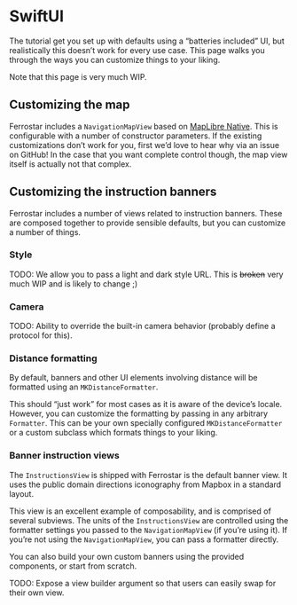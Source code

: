 # SwiftUI

The tutorial get you set up with defaults using a “batteries included” UI,
but realistically this doesn’t work for every use case.
This page walks you through the ways you can customize things to your liking.

Note that this page is very much WIP.

## Customizing the map

Ferrostar includes a `NavigationMapView` based on [MapLibre Native](https://maplibre.org/).
This is configurable with a number of constructor parameters.
If the existing customizations don’t work for you,
first we’d love to hear why via an issue on GitHub!
In the case that you want complete control though,
the map view itself is actually not that complex.

## Customizing the instruction banners

Ferrostar includes a number of views related to instruction banners.
These are composed together to provide sensible defaults,
but you can customize a number of things.

### Style

TODO: We allow you to pass a light and dark style URL.
This is ~~broken~~ very much WIP and is likely to change ;)

### Camera

TODO: Ability to override the built-in camera behavior (probably define a protocol for this).

### Distance formatting

By default, banners and other UI elements involving distance will be formatted using an `MKDistanceFormatter`.

This should “just work” for most cases as it is aware of the device’s locale.
However, you can customize the formatting by passing in any arbitrary `Formatter`.
This can be your own specially configured `MKDistanceFormatter` or a custom subclass
which formats things to your liking.

### Banner instruction views

The `InstructionsView` is shipped with Ferrostar is the default banner view.
It uses the public domain directions iconography from Mapbox in a standard layout.

This view is an excellent example of composability, and is comprised of several subviews.
The units of the `InstructionsView` are controlled using the formatter settings
you passed to the `NavigationMapView` (if you’re using it).
If you’re not using the `NavigationMapView`, you can pass a formatter directly.

You can also build your own custom banners using the provided components,
or start from scratch.

TODO: Expose a view builder argument so that users can easily swap for their own view.